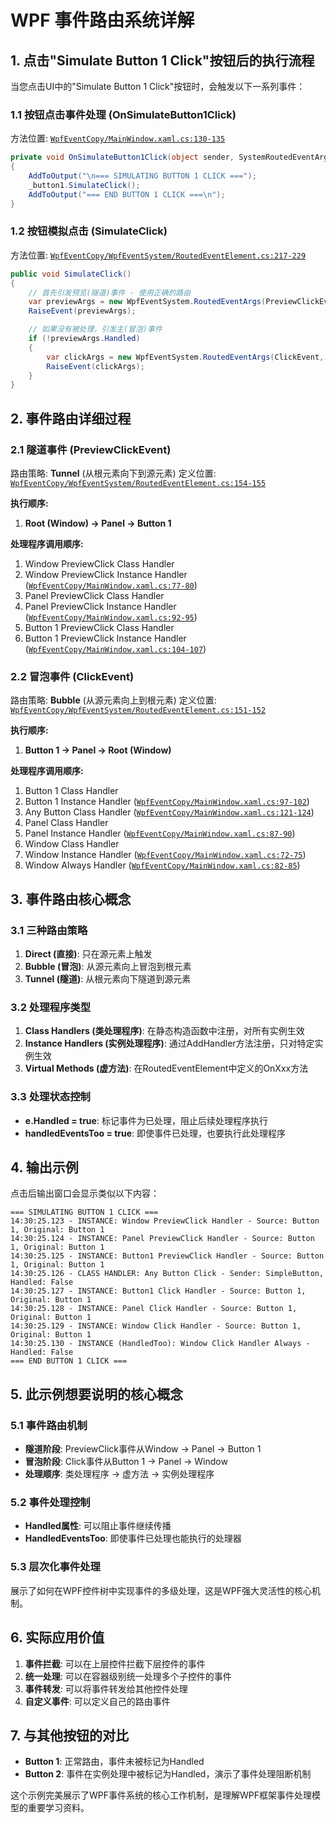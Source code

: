 # WPF 事件路由系统详解

## 1. 点击"Simulate Button 1 Click"按钮后的执行流程

当您点击UI中的"Simulate Button 1 Click"按钮时，会触发以下一系列事件：

### 1.1 按钮点击事件处理 (OnSimulateButton1Click)

方法位置: [`WpfEventCopy/MainWindow.xaml.cs:130-135`](WpfEventCopy/MainWindow.xaml.cs:130)

```csharp
private void OnSimulateButton1Click(object sender, SystemRoutedEventArgs e)
{
    AddToOutput("\n=== SIMULATING BUTTON 1 CLICK ===");
    _button1.SimulateClick();
    AddToOutput("=== END BUTTON 1 CLICK ===\n");
}
```

### 1.2 按钮模拟点击 (SimulateClick)

方法位置: [`WpfEventCopy/WpfEventSystem/RoutedEventElement.cs:217-229`](WpfEventCopy/WpfEventSystem/RoutedEventElement.cs:217)

```csharp
public void SimulateClick()
{
    // 首先引发预览(隧道)事件 - 使用正确的路由
    var previewArgs = new WpfEventSystem.RoutedEventArgs(PreviewClickEvent, this);
    RaiseEvent(previewArgs);

    // 如果没有被处理，引发主(冒泡)事件
    if (!previewArgs.Handled)
    {
        var clickArgs = new WpfEventSystem.RoutedEventArgs(ClickEvent, this);
        RaiseEvent(clickArgs);
    }
}
```

## 2. 事件路由详细过程

### 2.1 隧道事件 (PreviewClickEvent)

路由策略: **Tunnel** (从根元素向下到源元素)
定义位置: [`WpfEventCopy/WpfEventSystem/RoutedEventElement.cs:154-155`](WpfEventCopy/WpfEventSystem/RoutedEventElement.cs:154-155)

**执行顺序:**
1. **Root (Window) → Panel → Button 1**

**处理程序调用顺序:**
1. Window PreviewClick Class Handler
2. Window PreviewClick Instance Handler ([`WpfEventCopy/MainWindow.xaml.cs:77-80`](WpfEventCopy/MainWindow.xaml.cs:77))
3. Panel PreviewClick Class Handler  
4. Panel PreviewClick Instance Handler ([`WpfEventCopy/MainWindow.xaml.cs:92-95`](WpfEventCopy/MainWindow.xaml.cs:92))
5. Button 1 PreviewClick Class Handler
6. Button 1 PreviewClick Instance Handler ([`WpfEventCopy/MainWindow.xaml.cs:104-107`](WpfEventCopy/MainWindow.xaml.cs:104))

### 2.2 冒泡事件 (ClickEvent)

路由策略: **Bubble** (从源元素向上到根元素)
定义位置: [`WpfEventCopy/WpfEventSystem/RoutedEventElement.cs:151-152`](WpfEventCopy/WpfEventSystem/RoutedEventElement.cs:151-152)

**执行顺序:**
1. **Button 1 → Panel → Root (Window)**

**处理程序调用顺序:**
1. Button 1 Class Handler
2. Button 1 Instance Handler ([`WpfEventCopy/MainWindow.xaml.cs:97-102`](WpfEventCopy/MainWindow.xaml.cs:97))
3. Any Button Class Handler ([`WpfEventCopy/MainWindow.xaml.cs:121-124`](WpfEventCopy/MainWindow.xaml.cs:121))
4. Panel Class Handler
5. Panel Instance Handler ([`WpfEventCopy/MainWindow.xaml.cs:87-90`](WpfEventCopy/MainWindow.xaml.cs:87))
6. Window Class Handler  
7. Window Instance Handler ([`WpfEventCopy/MainWindow.xaml.cs:72-75`](WpfEventCopy/MainWindow.xaml.cs:72))
8. Window Always Handler ([`WpfEventCopy/MainWindow.xaml.cs:82-85`](WpfEventCopy/MainWindow.xaml.cs:82))

## 3. 事件路由核心概念

### 3.1 三种路由策略

1. **Direct (直接)**: 只在源元素上触发
2. **Bubble (冒泡)**: 从源元素向上冒泡到根元素
3. **Tunnel (隧道)**: 从根元素向下隧道到源元素

### 3.2 处理程序类型

1. **Class Handlers (类处理程序)**: 在静态构造函数中注册，对所有实例生效
2. **Instance Handlers (实例处理程序)**: 通过AddHandler方法注册，只对特定实例生效
3. **Virtual Methods (虚方法)**: 在RoutedEventElement中定义的OnXxx方法

### 3.3 处理状态控制

- **e.Handled = true**: 标记事件为已处理，阻止后续处理程序执行
- **handledEventsToo = true**: 即使事件已处理，也要执行此处理程序

## 4. 输出示例

点击后输出窗口会显示类似以下内容：

```
=== SIMULATING BUTTON 1 CLICK ===
14:30:25.123 - INSTANCE: Window PreviewClick Handler - Source: Button 1, Original: Button 1
14:30:25.124 - INSTANCE: Panel PreviewClick Handler - Source: Button 1, Original: Button 1  
14:30:25.125 - INSTANCE: Button1 PreviewClick Handler - Source: Button 1, Original: Button 1
14:30:25.126 - CLASS HANDLER: Any Button Click - Sender: SimpleButton, Handled: False
14:30:25.127 - INSTANCE: Button1 Click Handler - Source: Button 1, Original: Button 1
14:30:25.128 - INSTANCE: Panel Click Handler - Source: Button 1, Original: Button 1
14:30:25.129 - INSTANCE: Window Click Handler - Source: Button 1, Original: Button 1
14:30:25.130 - INSTANCE (HandledToo): Window Click Handler Always - Handled: False
=== END BUTTON 1 CLICK ===
```

## 5. 此示例想要说明的核心概念

### 5.1 事件路由机制

- **隧道阶段**: PreviewClick事件从Window → Panel → Button 1
- **冒泡阶段**: Click事件从Button 1 → Panel → Window
- **处理顺序**: 类处理程序 → 虚方法 → 实例处理程序

### 5.2 事件处理控制

- **Handled属性**: 可以阻止事件继续传播
- **HandledEventsToo**: 即使事件已处理也能执行的处理器

### 5.3 层次化事件处理

展示了如何在WPF控件树中实现事件的多级处理，这是WPF强大灵活性的核心机制。

## 6. 实际应用价值

1. **事件拦截**: 可以在上层控件拦截下层控件的事件
2. **统一处理**: 可以在容器级别统一处理多个子控件的事件  
3. **事件转发**: 可以将事件转发给其他控件处理
4. **自定义事件**: 可以定义自己的路由事件

## 7. 与其他按钮的对比

- **Button 1**: 正常路由，事件未被标记为Handled
- **Button 2**: 事件在实例处理中被标记为Handled，演示了事件处理阻断机制

这个示例完美展示了WPF事件系统的核心工作机制，是理解WPF框架事件处理模型的重要学习资料。